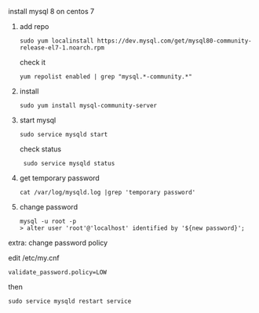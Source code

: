 install mysql 8 on centos 7


1. add repo
   ```
   sudo yum localinstall https://dev.mysql.com/get/mysql80-community-release-el7-1.noarch.rpm
   ```

   check it 
   ```
   yum repolist enabled | grep "mysql.*-community.*"
   ```

2. install
   ```
   sudo yum install mysql-community-server
   ```

3. start mysql
   ```
   sudo service mysqld start
   ```
   check status
   ```
    sudo service mysqld status
   ```
4. get temporary password
   ```
   cat /var/log/mysqld.log |grep 'temporary password'
   ```
5. change password
   ```
   mysql -u root -p
   > alter user 'root'@'localhost' identified by '${new password}';
   ```
extra: change password policy

edit /etc/my.cnf
```
validate_password.policy=LOW
```
then 
```
sudo service mysqld restart service
```